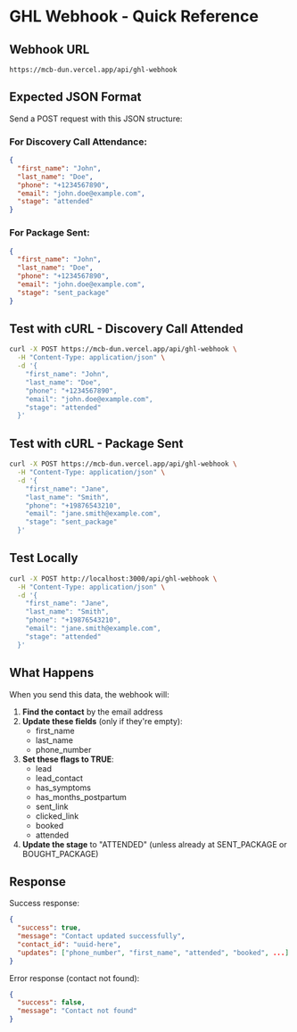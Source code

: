# GHL Webhook - Quick Reference

## Webhook URL
```
https://mcb-dun.vercel.app/api/ghl-webhook
```

## Expected JSON Format
Send a POST request with this JSON structure:

### For Discovery Call Attendance:
```json
{
  "first_name": "John",
  "last_name": "Doe",
  "phone": "+1234567890",
  "email": "john.doe@example.com",
  "stage": "attended"
}
```

### For Package Sent:
```json
{
  "first_name": "John",
  "last_name": "Doe",
  "phone": "+1234567890",
  "email": "john.doe@example.com",
  "stage": "sent_package"
}
```

## Test with cURL - Discovery Call Attended
```bash
curl -X POST https://mcb-dun.vercel.app/api/ghl-webhook \
  -H "Content-Type: application/json" \
  -d '{
    "first_name": "John",
    "last_name": "Doe",
    "phone": "+1234567890",
    "email": "john.doe@example.com",
    "stage": "attended"
  }'
```

## Test with cURL - Package Sent
```bash
curl -X POST https://mcb-dun.vercel.app/api/ghl-webhook \
  -H "Content-Type: application/json" \
  -d '{
    "first_name": "Jane",
    "last_name": "Smith",
    "phone": "+19876543210",
    "email": "jane.smith@example.com",
    "stage": "sent_package"
  }'
```

## Test Locally
```bash
curl -X POST http://localhost:3000/api/ghl-webhook \
  -H "Content-Type: application/json" \
  -d '{
    "first_name": "Jane",
    "last_name": "Smith",
    "phone": "+19876543210",
    "email": "jane.smith@example.com",
    "stage": "attended"
  }'
```

## What Happens
When you send this data, the webhook will:

1. **Find the contact** by the email address
2. **Update these fields** (only if they're empty):
   - first_name
   - last_name
   - phone_number
3. **Set these flags to TRUE**:
   - lead
   - lead_contact
   - has_symptoms
   - has_months_postpartum
   - sent_link
   - clicked_link
   - booked
   - attended
4. **Update the stage** to "ATTENDED" (unless already at SENT_PACKAGE or BOUGHT_PACKAGE)

## Response
Success response:
```json
{
  "success": true,
  "message": "Contact updated successfully",
  "contact_id": "uuid-here",
  "updates": ["phone_number", "first_name", "attended", "booked", ...]
}
```

Error response (contact not found):
```json
{
  "success": false,
  "message": "Contact not found"
}
```